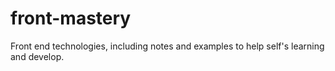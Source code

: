 front-mastery
=============

Front end technologies, including notes and examples to help self's learning and develop.
